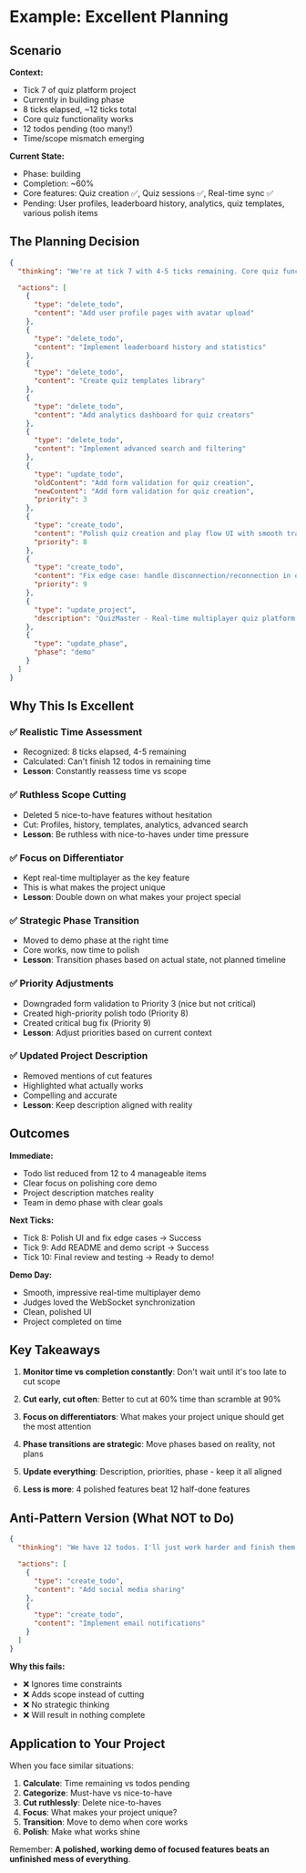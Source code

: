 # Example: Excellent Planning

## Scenario

**Context:**
- Tick 7 of quiz platform project
- Currently in building phase
- 8 ticks elapsed, ~12 ticks total
- Core quiz functionality works
- 12 todos pending (too many!)
- Time/scope mismatch emerging

**Current State:**
- Phase: building
- Completion: ~60%
- Core features: Quiz creation ✅, Quiz sessions ✅, Real-time sync ✅
- Pending: User profiles, leaderboard history, analytics, quiz templates, various polish items

## The Planning Decision

```json
{
  "thinking": "We're at tick 7 with 4-5 ticks remaining. Core quiz functionality works great - create, join, play, real-time sync all solid. But I'm seeing 12 pending todos and we can't finish them all. Time for strategic cuts. Looking at the list: user profiles, leaderboard history, quiz templates, and analytics are all nice-to-haves that don't affect the core demo. The real-time multiplayer is our differentiator - that's what we should showcase. Need to cut scope aggressively and move to demo phase to polish what we have. Keeping only bug fixes and UI polish for the core flow.",

  "actions": [
    {
      "type": "delete_todo",
      "content": "Add user profile pages with avatar upload"
    },
    {
      "type": "delete_todo",
      "content": "Implement leaderboard history and statistics"
    },
    {
      "type": "delete_todo",
      "content": "Create quiz templates library"
    },
    {
      "type": "delete_todo",
      "content": "Add analytics dashboard for quiz creators"
    },
    {
      "type": "delete_todo",
      "content": "Implement advanced search and filtering"
    },
    {
      "type": "update_todo",
      "oldContent": "Add form validation for quiz creation",
      "newContent": "Add form validation for quiz creation",
      "priority": 3
    },
    {
      "type": "create_todo",
      "content": "Polish quiz creation and play flow UI with smooth transitions",
      "priority": 8
    },
    {
      "type": "create_todo",
      "content": "Fix edge case: handle disconnection/reconnection in quiz sessions",
      "priority": 9
    },
    {
      "type": "update_project",
      "description": "QuizMaster - Real-time multiplayer quiz platform. Create quizzes, invite participants, and play together with instant synchronization. Features live participant tracking, smooth animations, and a clean modern UI. Built with Next.js 15, WebSockets, and Tailwind CSS. Perfect for classrooms, team building, or trivia nights with friends."
    },
    {
      "type": "update_phase",
      "phase": "demo"
    }
  ]
}
```

## Why This Is Excellent

### ✅ Realistic Time Assessment
- Recognized: 8 ticks elapsed, 4-5 remaining
- Calculated: Can't finish 12 todos in remaining time
- **Lesson**: Constantly reassess time vs scope

### ✅ Ruthless Scope Cutting
- Deleted 5 nice-to-have features without hesitation
- Cut: Profiles, history, templates, analytics, advanced search
- **Lesson**: Be ruthless with nice-to-haves under time pressure

### ✅ Focus on Differentiator
- Kept real-time multiplayer as the key feature
- This is what makes the project unique
- **Lesson**: Double down on what makes your project special

### ✅ Strategic Phase Transition
- Moved to demo phase at the right time
- Core works, now time to polish
- **Lesson**: Transition phases based on actual state, not planned timeline

### ✅ Priority Adjustments
- Downgraded form validation to Priority 3 (nice but not critical)
- Created high-priority polish todo (Priority 8)
- Created critical bug fix (Priority 9)
- **Lesson**: Adjust priorities based on current context

### ✅ Updated Project Description
- Removed mentions of cut features
- Highlighted what actually works
- Compelling and accurate
- **Lesson**: Keep description aligned with reality

## Outcomes

**Immediate:**
- Todo list reduced from 12 to 4 manageable items
- Clear focus on polishing core demo
- Project description matches reality
- Team in demo phase with clear goals

**Next Ticks:**
- Tick 8: Polish UI and fix edge cases → Success
- Tick 9: Add README and demo script → Success
- Tick 10: Final review and testing → Ready to demo!

**Demo Day:**
- Smooth, impressive real-time multiplayer demo
- Judges loved the WebSocket synchronization
- Clean, polished UI
- Project completed on time

## Key Takeaways

1. **Monitor time vs completion constantly**: Don't wait until it's too late to cut scope

2. **Cut early, cut often**: Better to cut at 60% time than scramble at 90%

3. **Focus on differentiators**: What makes your project unique should get the most attention

4. **Phase transitions are strategic**: Move phases based on reality, not plans

5. **Update everything**: Description, priorities, phase - keep it all aligned

6. **Less is more**: 4 polished features beat 12 half-done features

## Anti-Pattern Version (What NOT to Do)

```json
{
  "thinking": "We have 12 todos. I'll just work harder and finish them all. Adding more todos for the features users might want.",

  "actions": [
    {
      "type": "create_todo",
      "content": "Add social media sharing"
    },
    {
      "type": "create_todo",
      "content": "Implement email notifications"
    }
  ]
}
```

**Why this fails:**
- ❌ Ignores time constraints
- ❌ Adds scope instead of cutting
- ❌ No strategic thinking
- ❌ Will result in nothing complete

## Application to Your Project

When you face similar situations:

1. **Calculate**: Time remaining vs todos pending
2. **Categorize**: Must-have vs nice-to-have
3. **Cut ruthlessly**: Delete nice-to-haves
4. **Focus**: What makes your project unique?
5. **Transition**: Move to demo when core works
6. **Polish**: Make what works shine

Remember: **A polished, working demo of focused features beats an unfinished mess of everything**.
